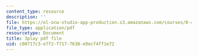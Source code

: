 ```yaml
---
content_type: resource
description: ''
file: https://ol-ocw-studio-app-production.s3.amazonaws.com/courses/8-422-atomic-and-optical-physics-ii-spring-2013/c00717c3e7f2f7177638e9ecf4ff1e72_8NiJSP-iE74.pdf
file_type: application/pdf
resourcetype: Document
title: 3play pdf file
uid: c00717c3-e7f2-f717-7638-e9ecf4ff1e72
---
```


